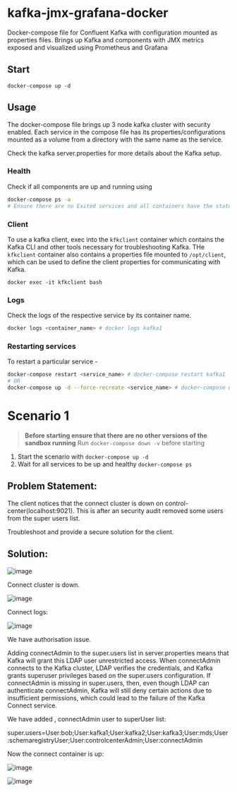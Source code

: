 # kafka-jmx-grafana-docker

Docker-compose file for Confluent Kafka with configuration mounted as properties files. Brings up Kafka and components with JMX metrics exposed and visualized using Prometheus and Grafana

## Start

```
docker-compose up -d
```

## Usage

The docker-compose file brings up 3 node kafka cluster with security enabled. Each service in the compose file has its properties/configurations mounted as a volume from a directory with the same name as the service.

Check the kafka server.properties for more details about the Kafka setup.

### Health

Check if all components are up and running using

```bash
docker-compose ps -a
# Ensure there are no Exited services and all containers have the status `Up`
```


### Client

To use a kafka client, exec into the `kfkclient` container which contains the Kafka CLI and other tools necessary for troubleshooting Kafka. THe `kfkclient` container also contains a properties file mounted to `/opt/client`, which can be used to define the client properties for communicating with Kafka.

```
docker exec -it kfkclient bash
```

### Logs

Check the logs of the respective service by its container name.

```bash
docker logs <container_name> # docker logs kafka1
```

### Restarting services

To restart a particular service - 

```bash
docker-compose restart <service_name> # docker-compose restart kafka1
# OR
docker-compose up -d --force-recreate <service_name> # docker-compose up -d --force-recreate kafka1
```

# Scenario 1

> **Before starting ensure that there are no other versions of the sandbox running**
> Run `docker-compose down -v` before starting

1. Start the scenario with `docker-compose up -d`
2. Wait for all services to be up and healthy `docker-compose ps`

## Problem Statement:

The client notices that the connect cluster is down on control-center(localhost:9021). This is after an security audit removed some users from the super users list.

Troubleshoot and provide a secure solution for the client.

## Solution:

![image](https://github.com/user-attachments/assets/449b00ef-2181-4790-9573-caa56e0b0eaa)

Connect cluster is down. 

![image](https://github.com/user-attachments/assets/466513ad-9fb7-4447-8680-417c446da829)

Connect logs:

![image](https://github.com/user-attachments/assets/cd5c1a94-135f-4412-be78-f861e9e65035)

We have authorisation issue. 


Adding connectAdmin to the super.users list in server.properties means that Kafka will grant this LDAP user unrestricted access. When connectAdmin connects to the Kafka cluster, LDAP verifies the credentials, and Kafka grants superuser privileges based on the super.users configuration.
If connectAdmin is missing in super.users, then, even though LDAP can authenticate connectAdmin, Kafka will still deny certain actions due to insufficient permissions, which could lead to the failure of the Kafka Connect service.

We have added , connectAdmin user to superUser list:

super.users=User:bob;User:kafka1;User:kafka2;User:kafka3;User:mds;User:schemaregistryUser;User:controlcenterAdmin;User:connectAdmin

Now the connect container is up:


![image](https://github.com/user-attachments/assets/93ac52f0-bd92-479f-a50e-b38e4f4ef148)

![image](https://github.com/user-attachments/assets/5ad40650-7e63-4463-a423-5c7a6ee3b64c)




